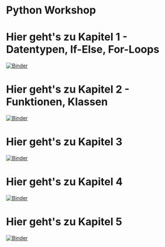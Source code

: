 # Python Workshop

# Hier geht's zu Kapitel 1 - Datentypen, If-Else, For-Loops
[![Binder](https://mybinder.org/badge_logo.svg)](https://mybinder.org/v2/gh/smorrow1/python_workshop/master?filepath=Introduction%20-%20Datentypen%2C%20If-Else%2C%20For-Loops.ipynb)

# Hier geht's zu Kapitel 2 - Funktionen, Klassen
[![Binder](https://mybinder.org/badge_logo.svg)](https://mybinder.org/v2/gh/smorrow1/python_intro/master?filepath=Introduction.ipynb)

# Hier geht's zu Kapitel 3
[![Binder](https://mybinder.org/badge_logo.svg)](https://mybinder.org/v2/gh/smorrow1/python_intro/master?filepath=Introduction.ipynb)

# Hier geht's zu Kapitel 4
[![Binder](https://mybinder.org/badge_logo.svg)](https://mybinder.org/v2/gh/smorrow1/python_intro/master?filepath=Introduction.ipynb)

# Hier geht's zu Kapitel 5
[![Binder](https://mybinder.org/badge_logo.svg)](https://mybinder.org/v2/gh/smorrow1/python_intro/master?filepath=Introduction.ipynb)

